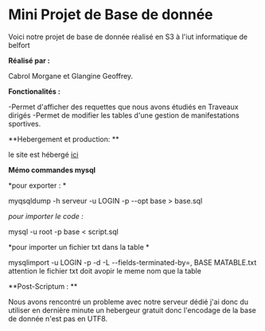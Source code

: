 Mini Projet de Base de donnée 
=============================

Voici notre projet de base de donnée réalisé en S3 à l'iut informatique de belfort

**Réalisé par :**

Cabrol Morgane et Glangine Geoffrey.

**Fonctionalités :**

-Permet d'afficher des requettes que nous avons étudiés en Traveaux dirigés 
-Permet de modifier les tables d'une gestion de manifestations sportives.

**Hebergement et production: **

le site est hébergé [ici](http://kwidz404.esy.es/Mini_projet/index.php) 

**Mémo commandes mysql**

*pour exporter : *

myqsqldump -h serveur -u LOGIN -p --opt base > base.sql

*pour importer le code :*

mysql -u root -p base < script.sql

*pour importer un fichier txt dans la table *

mysqlimport -u LOGIN -p -d -L --fields-terminated-by=, BASE MATABLE.txt 
attention le fichier txt doit avopir le meme nom que la table

**Post-Scriptum : **

Nous avons rencontré un probleme avec notre serveur dédié j'ai donc du utiliser en dernière minute un hebergeur gratuit donc l'encodage de la base de donnée n'est pas en UTF8.

 
 
